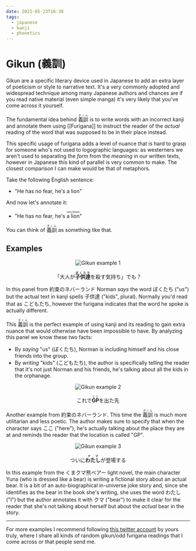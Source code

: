 ```yaml
---
date: 2021-05-23T16:38
tags:
  - japanese
  - kanji
  - phonetics
---
```


# Gikun (義訓)

Gikun are a specific literary device used in Japanese to add an extra layer of
poeticism or style to narrative text. It's a very commonly adopted and
widespread technique among many Japanese authors and chances are if you read
native material (even simple manga) it's very likely that you've come across it
yourself.

The fundamental idea behind <ruby>義訓<rt>ぎくん</rt></ruby> is to write words
with an incorrect kanji and annotate them using [[Furigana]] to instruct the
reader of the *actual* reading of the word that was supposed to be in their
place instead.

This specific usage of furigana adds a level of nuance that is hard to grasp
for someone who's not used to logographic languages: as westerners we aren't
used to separating the *form* from the *meaning* in our written texts, however
in Japanese this kind of parallel is very common to make. The closest comparison
I can make would be that of metaphors.

Take the following English sentence:

 * "He has no fear, he's a lion"

And now let's annotate it:

 * "He has no fear, he's <ruby>a lion<rt>very brave</rt></ruby>"

You can think of <ruby>義訓<rt>ぎくん</rt></ruby> as something like that.

## Examples

<center>

![Gikun example 1](./static/gikun_example_1.png)

 「大人が<b><ruby>子供達<rt>ぼくたち</rt></ruby></b>を殺す気持ち」でも？

</center>

In this panel from 約束のネバーランド Norman *says* the word ぼくたち ("us")
but the actual text in kanji spells 子供達 ("kids", plural). Normally you'd read
that as こどもたち, however the furigana indicates that the word he spoke is
actually different.

This <ruby>義訓<rt>ぎくん</rt></ruby> is the perfect example of using kanji and
its reading to gain extra nuance that would otherwise have been impossible to
have. By analyzing this panel we know these two facts:

 * By *saying* "us" (ぼくたち), Norman is including himself and his close
   friends into the group.
 * By *writing* "kids" (こどもたち), the author is specifically telling the
   reader that it's not just Norman and his friends, he's talking about all the
   kids in the orphanage.

<center>

![Gikun example 2](./static/gikun_example_2.png)

 これで<b><ruby>GP<rt>ここ</rt></ruby></b>を出た先

</center>

Another example from 約束のネバーランド. This time the <ruby>義訓<rt>ぎくん</rt></ruby>
is much more utilitarian and less poetic. The author makes sure to specify that
when the character says ここ ("here"), he's actually talking about the place
they are at and reminds the reader that the location is called "GP".

<center>

![Gikun example 3](./static/gikun_example_3.jpg)

 ついに<b><ruby>わたし<rt>クマ</rt></ruby></b>が登場する

</center>

In this example from the くまクマ熊ベアー light novel, the main character Yuna
(who is dressed like a bear) is writing a fictional story about an actual bear.
It is a bit of an auto-biographical in-universe joke story and, since she
identifies as the bear in the book she's writing, she uses the word わたし
("I") but the author annotates it with クマ ("bear") to make it clear for the
reader that she's not talking about herself but about the *actual* bear in the
story.

---

For more examples I recommend following [this twitter account](https://twitter.com/OddFurigana)
by yours truly, where I share all kinds of random gikun/odd furigana readings
that I come across or that people send me.
